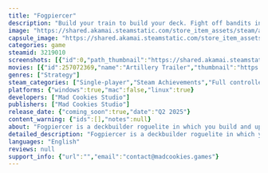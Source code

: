 ```yaml
---
title: "Fogpiercer"
description: "Build your train to build your deck. Fight off bandits in a post apocalyptic world. Progress and unlock new train combinations with synergies. Get drivers to their final destinations."
image: "https://shared.akamai.steamstatic.com/store_item_assets/steam/apps/3219010/header.jpg?t=1731662923"
capsule_image: "https://shared.akamai.steamstatic.com/store_item_assets/steam/apps/3219010/ea3927372dd60d85acbf6914b5aa1fa8ae85df34/capsule_231x87.jpg?t=1731662923"
categories: game
steamid: 3219010
screenshots: [{"id":0,"path_thumbnail":"https://shared.akamai.steamstatic.com/store_item_assets/steam/apps/3219010/ss_a13960adeb4b317aca7b3bdbbb9196a99cf74e43.600x338.jpg?t=1731662923","path_full":"https://shared.akamai.steamstatic.com/store_item_assets/steam/apps/3219010/ss_a13960adeb4b317aca7b3bdbbb9196a99cf74e43.1920x1080.jpg?t=1731662923"},{"id":1,"path_thumbnail":"https://shared.akamai.steamstatic.com/store_item_assets/steam/apps/3219010/ss_2312dc2046bee1b4dcf82b78aea313c1d68cf4ea.600x338.jpg?t=1731662923","path_full":"https://shared.akamai.steamstatic.com/store_item_assets/steam/apps/3219010/ss_2312dc2046bee1b4dcf82b78aea313c1d68cf4ea.1920x1080.jpg?t=1731662923"},{"id":2,"path_thumbnail":"https://shared.akamai.steamstatic.com/store_item_assets/steam/apps/3219010/ss_f559dd53d8513ce765dc822cd93ee47da92d9a85.600x338.jpg?t=1731662923","path_full":"https://shared.akamai.steamstatic.com/store_item_assets/steam/apps/3219010/ss_f559dd53d8513ce765dc822cd93ee47da92d9a85.1920x1080.jpg?t=1731662923"},{"id":3,"path_thumbnail":"https://shared.akamai.steamstatic.com/store_item_assets/steam/apps/3219010/ss_de2516f70fcf8ce2083476d6b7dedbf971d4ccfd.600x338.jpg?t=1731662923","path_full":"https://shared.akamai.steamstatic.com/store_item_assets/steam/apps/3219010/ss_de2516f70fcf8ce2083476d6b7dedbf971d4ccfd.1920x1080.jpg?t=1731662923"},{"id":4,"path_thumbnail":"https://shared.akamai.steamstatic.com/store_item_assets/steam/apps/3219010/ss_38c299959d1edab27382b841c7e43da09479ae55.600x338.jpg?t=1731662923","path_full":"https://shared.akamai.steamstatic.com/store_item_assets/steam/apps/3219010/ss_38c299959d1edab27382b841c7e43da09479ae55.1920x1080.jpg?t=1731662923"},{"id":5,"path_thumbnail":"https://shared.akamai.steamstatic.com/store_item_assets/steam/apps/3219010/ss_912530ce15b03b609d98f2be4a1d7220ed9e67ba.600x338.jpg?t=1731662923","path_full":"https://shared.akamai.steamstatic.com/store_item_assets/steam/apps/3219010/ss_912530ce15b03b609d98f2be4a1d7220ed9e67ba.1920x1080.jpg?t=1731662923"},{"id":6,"path_thumbnail":"https://shared.akamai.steamstatic.com/store_item_assets/steam/apps/3219010/ss_008ffb30c03cfacb9b91245dfe8c803fec2c18b9.600x338.jpg?t=1731662923","path_full":"https://shared.akamai.steamstatic.com/store_item_assets/steam/apps/3219010/ss_008ffb30c03cfacb9b91245dfe8c803fec2c18b9.1920x1080.jpg?t=1731662923"},{"id":7,"path_thumbnail":"https://shared.akamai.steamstatic.com/store_item_assets/steam/apps/3219010/ss_965b3e2a1e7a69195cdc06ecf7a756cb170d494b.600x338.jpg?t=1731662923","path_full":"https://shared.akamai.steamstatic.com/store_item_assets/steam/apps/3219010/ss_965b3e2a1e7a69195cdc06ecf7a756cb170d494b.1920x1080.jpg?t=1731662923"}]
movies: [{"id":257072369,"name":"Artillery Trailer","thumbnail":"https://shared.akamai.steamstatic.com/store_item_assets/steam/apps/257072369/e98dbb44c31c0f8525bdde6c2a4fdf68278f504a/movie_600x337.jpg?t=1731356253","webm":{"480":"http://video.akamai.steamstatic.com/store_trailers/257072369/movie480_vp9.webm?t=1731356253","max":"http://video.akamai.steamstatic.com/store_trailers/257072369/movie_max_vp9.webm?t=1731356253"},"mp4":{"480":"http://video.akamai.steamstatic.com/store_trailers/257072369/movie480.mp4?t=1731356253","max":"http://video.akamai.steamstatic.com/store_trailers/257072369/movie_max.mp4?t=1731356253"},"highlight":true},{"id":257052966,"name":"Gameplay trailer","thumbnail":"https://shared.akamai.steamstatic.com/store_item_assets/steam/apps/257052966/movie.293x165.jpg?t=1726829124","webm":{"480":"http://video.akamai.steamstatic.com/store_trailers/257052966/movie480_vp9.webm?t=1726829124","max":"http://video.akamai.steamstatic.com/store_trailers/257052966/movie_max_vp9.webm?t=1726829124"},"mp4":{"480":"http://video.akamai.steamstatic.com/store_trailers/257052966/movie480.mp4?t=1726829124","max":"http://video.akamai.steamstatic.com/store_trailers/257052966/movie_max.mp4?t=1726829124"},"highlight":true}]
genres: ["Strategy"]
steam_categories: ["Single-player","Steam Achievements","Full controller support"]
platforms: {"windows":true,"mac":false,"linux":true}
developers: ["Mad Cookies Studio"]
publishers: ["Mad Cookies Studio"]
release_date: {"coming_soon":true,"date":"Q2 2025"}
content_warning: {"ids":[],"notes":null}
about: "Fogpiercer is a deckbuilder roguelite in which you build and upgrade your train to build your deck, fight off bandits on a square grid using unique carriage cards. Your final deck will depend on the decisions you make in the run.<h2 class=\"bb_tag\">Moments Of Genius</h2><br>Positioning is key and if you play your cards right, you can get the enemies to attack each other, push them out of the way or even place them right into your path and crush them underneath your wheels!<br><br><img class=\"bb_img\" src=\"https://shared.akamai.steamstatic.com/store_item_assets/steam/apps/3219010/extras/genius.gif?t=1731662923\" /><h2 class=\"bb_tag\">Upgrade Your Train, Make Your Deck Powerful</h2><br>Your train is your deck, each carriage holds unique cards and as your upgrade them, new cards get added to your deck ready to be used. Carriages have synergy cards too, which get activated when both carriages reach max level.<br><br><img class=\"bb_img\" src=\"https://shared.akamai.steamstatic.com/store_item_assets/steam/apps/3219010/extras/strong-train.gif?t=1731662923\" /><h2 class=\"bb_tag\">Make Tactical Decisions On the Map</h2><br>Your journey is not an easy one. To get to the final destination of your train, you’ll have to make the right choices, sometimes risk making the wrong ones. As your understanding of the game deepens, so will the ideas of what can be done when deciding where to go next.<br><br><img class=\"bb_img\" src=\"https://shared.akamai.steamstatic.com/store_item_assets/steam/apps/3219010/extras/map.gif?t=1731662923\" /><h2 class=\"bb_tag\">Stations That Let You Grow</h2><br>Get your train to a station so that you can heal up or buy a new carriage. Grow stronger as you progress through your run or rebuild your machine after a tough fight.<br><br><img class=\"bb_img\" src=\"https://shared.akamai.steamstatic.com/store_item_assets/steam/apps/3219010/extras/stations.gif?t=1731662923\" /><h2 class=\"bb_tag\">Made By People That Love Trains</h2><br>We’re a tiny team and each of us has a special place in their heart reserved for trains, having grown up in Europe, trains were always a part of our lives, taking them to get to school, work or just to travel on rainy Mondays. We’re making this game to connect meaningful, deep mechanics with a theme that’s dear to us."
detailed_description: "Fogpiercer is a deckbuilder roguelite in which you build and upgrade your train to build your deck, fight off bandits on a square grid using unique carriage cards. Your final deck will depend on the decisions you make in the run.<h2 class=\"bb_tag\">Moments Of Genius</h2><br>Positioning is key and if you play your cards right, you can get the enemies to attack each other, push them out of the way or even place them right into your path and crush them underneath your wheels!<br><br><img class=\"bb_img\" src=\"https://shared.akamai.steamstatic.com/store_item_assets/steam/apps/3219010/extras/genius.gif?t=1731662923\" /><h2 class=\"bb_tag\">Upgrade Your Train, Make Your Deck Powerful</h2><br>Your train is your deck, each carriage holds unique cards and as your upgrade them, new cards get added to your deck ready to be used. Carriages have synergy cards too, which get activated when both carriages reach max level.<br><br><img class=\"bb_img\" src=\"https://shared.akamai.steamstatic.com/store_item_assets/steam/apps/3219010/extras/strong-train.gif?t=1731662923\" /><h2 class=\"bb_tag\">Make Tactical Decisions On the Map</h2><br>Your journey is not an easy one. To get to the final destination of your train, you’ll have to make the right choices, sometimes risk making the wrong ones. As your understanding of the game deepens, so will the ideas of what can be done when deciding where to go next.<br><br><img class=\"bb_img\" src=\"https://shared.akamai.steamstatic.com/store_item_assets/steam/apps/3219010/extras/map.gif?t=1731662923\" /><h2 class=\"bb_tag\">Stations That Let You Grow</h2><br>Get your train to a station so that you can heal up or buy a new carriage. Grow stronger as you progress through your run or rebuild your machine after a tough fight.<br><br><img class=\"bb_img\" src=\"https://shared.akamai.steamstatic.com/store_item_assets/steam/apps/3219010/extras/stations.gif?t=1731662923\" /><h2 class=\"bb_tag\">Made By People That Love Trains</h2><br>We’re a tiny team and each of us has a special place in their heart reserved for trains, having grown up in Europe, trains were always a part of our lives, taking them to get to school, work or just to travel on rainy Mondays. We’re making this game to connect meaningful, deep mechanics with a theme that’s dear to us."
languages: "English"
reviews: null
support_info: {"url":"","email":"contact@madcookies.games"}
---
```


